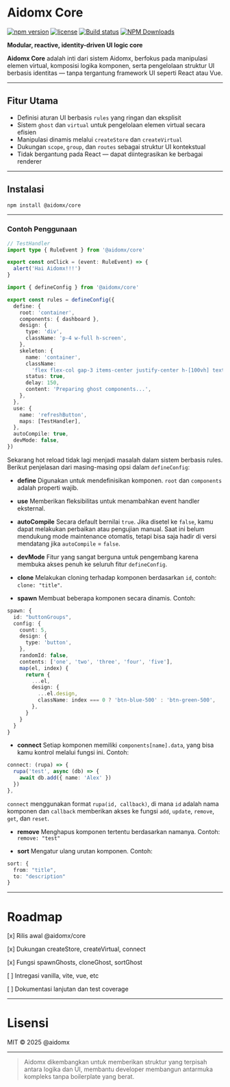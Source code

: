 # Aidomx Core

[![npm version](https://img.shields.io/npm/v/@aidomx/core?color=blue&label=npm)](https://www.npmjs.com/package/@aidomx/core)
[![license](https://img.shields.io/npm/l/@aidomx/core?cacheSeconds=60)](LICENSE)
[![Build status](https://github.com/aidomx/core/actions/workflows/ci.yml/badge.svg)](#)
[![NPM Downloads](https://img.shields.io/npm/dw/%40aidomx%2Fcore)](#)

**Modular, reactive, identity-driven UI logic core**

**Aidomx Core** adalah inti dari sistem Aidomx, berfokus pada manipulasi elemen virtual, komposisi logika komponen, serta pengelolaan struktur UI berbasis identitas — tanpa tergantung framework UI seperti React atau Vue.

---

## Fitur Utama

- Definisi aturan UI berbasis `rules` yang ringan dan eksplisit
- Sistem `ghost` dan `virtual` untuk pengelolaan elemen virtual secara efisien
- Manipulasi dinamis melalui `createStore` dan `createVirtual`
- Dukungan `scope`, `group`, dan `routes` sebagai struktur UI kontekstual
- Tidak bergantung pada React — dapat diintegrasikan ke berbagai renderer

---

## Instalasi

```bash
npm install @aidomx/core
```

---

### Contoh Penggunaan

```ts
// TestHandler
import type { RuleEvent } from '@aidomx/core'

export const onClick = (event: RuleEvent) => {
  alert('Hai Aidomx!!!')
}
```

```ts
import { defineConfig } from '@aidomx/core'

export const rules = defineConfig({
  define: {
    root: 'container',
    components: { dashboard },
    design: {
      type: 'div',
      className: 'p-4 w-full h-screen',
    },
    skeleton: {
      name: 'container',
      className:
        'flex flex-col gap-3 items-center justify-center h-[100vh] text-lg',
      status: true,
      delay: 150,
      content: 'Preparing ghost components...',
    },
  },
  use: {
    name: 'refreshButton',
    maps: [TestHandler],
  },
  autoCompile: true,
  devMode: false,
})
```

Sekarang hot reload tidak lagi menjadi masalah dalam sistem berbasis rules. Berikut penjelasan dari masing-masing opsi dalam `defineConfig`:

- **define**
  Digunakan untuk mendefinisikan komponen. `root` dan `components` adalah properti wajib.

- **use**
  Memberikan fleksibilitas untuk menambahkan event handler eksternal.

- **autoCompile**
  Secara default bernilai `true`. Jika disetel ke `false`, kamu dapat melakukan perbaikan atau pengujian manual. Saat ini belum mendukung mode maintenance otomatis, tetapi bisa saja hadir di versi mendatang jika `autoCompile` = `false`.

- **devMode**
  Fitur yang sangat berguna untuk pengembang karena membuka akses penuh ke seluruh fitur `defineConfig`.

- **clone**
  Melakukan cloning terhadap komponen berdasarkan `id`, contoh: `clone: "title"`.

- **spawn**
  Membuat beberapa komponen secara dinamis. Contoh:

```ts
spawn: {
  id: "buttonGroups",
  config: {
    count: 5,
    design: {
      type: 'button',
    },
    randomId: false,
    contents: ['one', 'two', 'three', 'four', 'five'],
    map(el, index) {
      return {
        ...el,
        design: {
          ...el.design,
          className: index === 0 ? 'btn-blue-500' : 'btn-green-500',
        },
      }
    }
  }
}
```

- **connect**
  Setiap komponen memiliki `components[name].data`, yang bisa kamu kontrol melalui fungsi ini. Contoh:

```ts
connect: (rupa) => {
  rupa('test', async (db) => {
    await db.add({ name: 'Alex' })
  })
},
```

`connect` menggunakan format `rupa(id, callback)`, di mana `id` adalah nama komponen dan `callback` memberikan akses ke fungsi `add`, `update`, `remove`, `get`, dan `reset`.

- **remove**
  Menghapus komponen tertentu berdasarkan namanya. Contoh: `remove: "test"`

- **sort**
  Mengatur ulang urutan komponen. Contoh:

```ts
sort: {
  from: "title",
  to: "description"
}
```

---

# Roadmap

[x] Rilis awal @aidomx/core

[x] Dukungan createStore, createVirtual, connect

[x] Fungsi spawnGhosts, cloneGhost, sortGhost

[ ] Intregasi vanilla, vite, vue, etc

[ ] Dokumentasi lanjutan dan test coverage

---

# Lisensi

MIT © 2025 @aidomx

---

> Aidomx dikembangkan untuk memberikan struktur yang terpisah antara logika dan UI, membantu developer membangun antarmuka kompleks tanpa boilerplate yang berat.
